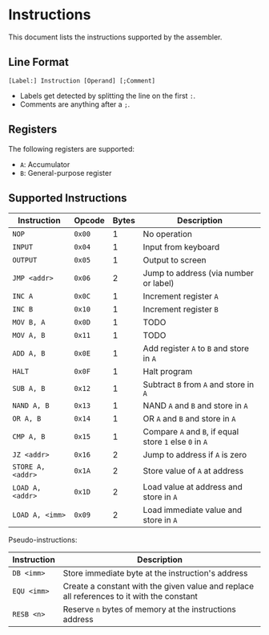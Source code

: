 # Instructions

This document lists the instructions supported by the assembler.

## Line Format

```
[Label:] Instruction [Operand] [;Comment]
```

- Labels get detected by splitting the line on the first `:`.
- Comments are anything after a `;`.

## Registers

The following registers are supported:

- `A`: Accumulator
- `B`: General-purpose register

## Supported Instructions

| Instruction       | Opcode | Bytes | Description                                             |
| ----------------- | ------ | ----- | ------------------------------------------------------- |
| `NOP`             | `0x00` | 1     | No operation                                            |
| `INPUT`           | `0x04` | 1     | Input from keyboard                                     |
| `OUTPUT`          | `0x05` | 1     | Output to screen                                        |
| `JMP <addr>`      | `0x06` | 2     | Jump to address (via number or label)                   |
| `INC A`           | `0x0C` | 1     | Increment register `A`                                  |
| `INC B`           | `0x10` | 1     | Increment register `B`                                  |
| `MOV B, A`        | `0x0D` | 1     | TODO                                                    |
| `MOV A, B`        | `0x11` | 1     | TODO                                                    |
| `ADD A, B`        | `0x0E` | 1     | Add register `A` to `B` and store in `A`                |
| `HALT`            | `0x0F` | 1     | Halt program                                            |
| `SUB A, B`        | `0x12` | 1     | Subtract `B` from `A` and store in `A`                  |
| `NAND A, B`       | `0x13` | 1     | NAND `A` and `B` and store in `A`                       |
| `OR A, B`         | `0x14` | 1     | OR `A` and `B` and store in `A`                         |
| `CMP A, B`        | `0x15` | 1     | Compare `A` and `B`, if equal store `1` else `0` in `A` |
| `JZ <addr>`       | `0x16` | 2     | Jump to address if `A` is zero                          |
| `STORE A, <addr>` | `0x1A` | 2     | Store value of `A` at address                           |
| `LOAD A, <addr>`  | `0x1D` | 2     | Load value at address and store in `A`                  |
| `LOAD A, <imm>`   | `0x09` | 2     | Load immediate value and store in `A`                   |

Pseudo-instructions:

| Instruction | Description                                                                               |
| ----------- | ----------------------------------------------------------------------------------------- |
| `DB <imm>`  | Store immediate byte at the instruction's address                                         |
| `EQU <imm>` | Create a constant with the given value and replace all references to it with the constant |
| `RESB <n>`  | Reserve `n` bytes of memory at the instructions address                                   |
